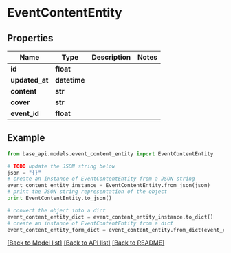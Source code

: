 # EventContentEntity


## Properties
Name | Type | Description | Notes
------------ | ------------- | ------------- | -------------
**id** | **float** |  | 
**updated_at** | **datetime** |  | 
**content** | **str** |  | 
**cover** | **str** |  | 
**event_id** | **float** |  | 

## Example

```python
from base_api.models.event_content_entity import EventContentEntity

# TODO update the JSON string below
json = "{}"
# create an instance of EventContentEntity from a JSON string
event_content_entity_instance = EventContentEntity.from_json(json)
# print the JSON string representation of the object
print EventContentEntity.to_json()

# convert the object into a dict
event_content_entity_dict = event_content_entity_instance.to_dict()
# create an instance of EventContentEntity from a dict
event_content_entity_form_dict = event_content_entity.from_dict(event_content_entity_dict)
```
[[Back to Model list]](../README.md#documentation-for-models) [[Back to API list]](../README.md#documentation-for-api-endpoints) [[Back to README]](../README.md)


